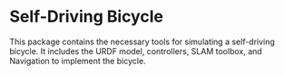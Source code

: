 # Self-Driving Bicycle
This package contains the necessary tools for simulating a self-driving bicycle.
It includes the URDF model, controllers, SLAM toolbox, and Navigation to implement the bicycle. 